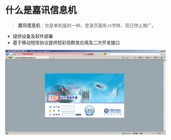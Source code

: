 # 什么是嘉讯信息机

>**嘉讯信息机**：也是单机版的一种，登录页面有`JX`字样，现已停止推广。  
   * 提供设备及软件部署  
   * 基于移动短信协议提供短彩信群发应用及二次开发接口  
   
<img src="../images/loginPage_jiaxun.png" alt="图片被外星人掠走了┌(。Д。)┐" title="单机版 | 嘉讯信息机">
